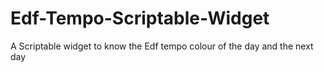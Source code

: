 # Edf-Tempo-Scriptable-Widget
A Scriptable widget to know the Edf tempo colour of the day and the next day
